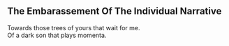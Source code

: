 The Embarassement Of The Individual Narrative
---------------------------------------------
Towards those trees of yours that wait for me.  
Of a dark son that plays momenta.  
